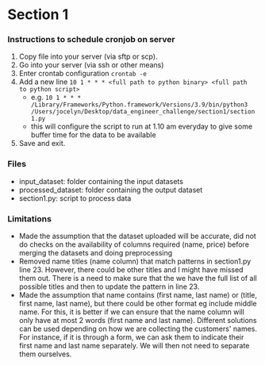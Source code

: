 # Section 1

### Instructions to schedule cronjob on server

1. Copy file into your server (via sftp or scp).
2. Go into your server (via ssh or other means)
3. Enter crontab configuration `crontab -e`
4. Add a new line  `10 1 * * * <full path to python binary> <full path to python script>` 
    - e.g. `10 1 * * * /Library/Frameworks/Python.framework/Versions/3.9/bin/python3 /Users/jocelyn/Desktop/data_engineer_challenge/section1/section1.py`
    - this will configure the script to run at 1.10 am everyday to give some buffer time for the data to be available
5. Save and exit.


### Files
- input_dataset: folder containing the input datasets
- processed_dataset: folder containing the output dataset
- section1.py: script to process data

### Limitations
- Made the assumption that the dataset uploaded will be accurate, did not do checks on the availability of columns required (name, price) before merging the datasets and doing preprocessing
- Removed name titles (name column) that match patterns in section1.py line 23. However, there could be other titles and I might have missed them out. There is a need to make sure that the we have the full list of all possible titles and then to update the pattern in line 23. 
- Made the assumption that name contains (first name, last name) or (title, first name, last name), but there could be other format eg include middle name. For this, it is better if we can ensure that the name column will only have at most 2 words (first name and last name). Different solutions can be used depending on how we are collecting the customers' names. For instance, if it is through a form, we can ask them to indicate their first name and last name separately. We will then not need to separate them ourselves. 
